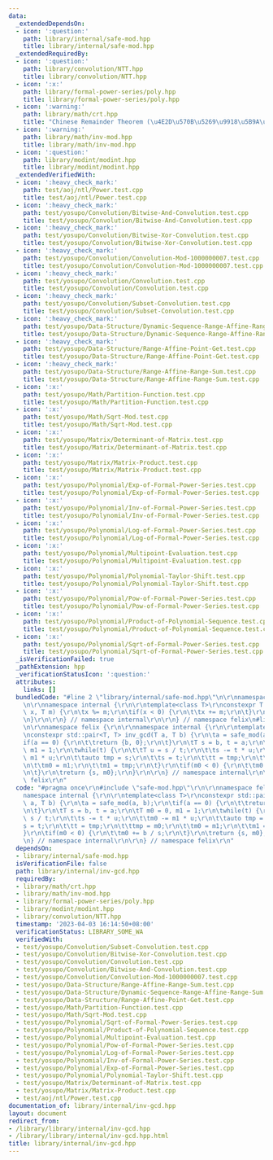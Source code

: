 ```yaml
---
data:
  _extendedDependsOn:
  - icon: ':question:'
    path: library/internal/safe-mod.hpp
    title: library/internal/safe-mod.hpp
  _extendedRequiredBy:
  - icon: ':question:'
    path: library/convolution/NTT.hpp
    title: library/convolution/NTT.hpp
  - icon: ':x:'
    path: library/formal-power-series/poly.hpp
    title: library/formal-power-series/poly.hpp
  - icon: ':warning:'
    path: library/math/crt.hpp
    title: "Chinese Remainder Theorem (\u4E2D\u570B\u5269\u9918\u5B9A\u7406)"
  - icon: ':warning:'
    path: library/math/inv-mod.hpp
    title: library/math/inv-mod.hpp
  - icon: ':question:'
    path: library/modint/modint.hpp
    title: library/modint/modint.hpp
  _extendedVerifiedWith:
  - icon: ':heavy_check_mark:'
    path: test/aoj/ntl/Power.test.cpp
    title: test/aoj/ntl/Power.test.cpp
  - icon: ':heavy_check_mark:'
    path: test/yosupo/Convolution/Bitwise-And-Convolution.test.cpp
    title: test/yosupo/Convolution/Bitwise-And-Convolution.test.cpp
  - icon: ':heavy_check_mark:'
    path: test/yosupo/Convolution/Bitwise-Xor-Convolution.test.cpp
    title: test/yosupo/Convolution/Bitwise-Xor-Convolution.test.cpp
  - icon: ':heavy_check_mark:'
    path: test/yosupo/Convolution/Convolution-Mod-1000000007.test.cpp
    title: test/yosupo/Convolution/Convolution-Mod-1000000007.test.cpp
  - icon: ':heavy_check_mark:'
    path: test/yosupo/Convolution/Convolution.test.cpp
    title: test/yosupo/Convolution/Convolution.test.cpp
  - icon: ':heavy_check_mark:'
    path: test/yosupo/Convolution/Subset-Convolution.test.cpp
    title: test/yosupo/Convolution/Subset-Convolution.test.cpp
  - icon: ':heavy_check_mark:'
    path: test/yosupo/Data-Structure/Dynamic-Sequence-Range-Affine-Range-Sum.test.cpp
    title: test/yosupo/Data-Structure/Dynamic-Sequence-Range-Affine-Range-Sum.test.cpp
  - icon: ':heavy_check_mark:'
    path: test/yosupo/Data-Structure/Range-Affine-Point-Get.test.cpp
    title: test/yosupo/Data-Structure/Range-Affine-Point-Get.test.cpp
  - icon: ':heavy_check_mark:'
    path: test/yosupo/Data-Structure/Range-Affine-Range-Sum.test.cpp
    title: test/yosupo/Data-Structure/Range-Affine-Range-Sum.test.cpp
  - icon: ':x:'
    path: test/yosupo/Math/Partition-Function.test.cpp
    title: test/yosupo/Math/Partition-Function.test.cpp
  - icon: ':x:'
    path: test/yosupo/Math/Sqrt-Mod.test.cpp
    title: test/yosupo/Math/Sqrt-Mod.test.cpp
  - icon: ':x:'
    path: test/yosupo/Matrix/Determinant-of-Matrix.test.cpp
    title: test/yosupo/Matrix/Determinant-of-Matrix.test.cpp
  - icon: ':x:'
    path: test/yosupo/Matrix/Matrix-Product.test.cpp
    title: test/yosupo/Matrix/Matrix-Product.test.cpp
  - icon: ':x:'
    path: test/yosupo/Polynomial/Exp-of-Formal-Power-Series.test.cpp
    title: test/yosupo/Polynomial/Exp-of-Formal-Power-Series.test.cpp
  - icon: ':x:'
    path: test/yosupo/Polynomial/Inv-of-Formal-Power-Series.test.cpp
    title: test/yosupo/Polynomial/Inv-of-Formal-Power-Series.test.cpp
  - icon: ':x:'
    path: test/yosupo/Polynomial/Log-of-Formal-Power-Series.test.cpp
    title: test/yosupo/Polynomial/Log-of-Formal-Power-Series.test.cpp
  - icon: ':x:'
    path: test/yosupo/Polynomial/Multipoint-Evaluation.test.cpp
    title: test/yosupo/Polynomial/Multipoint-Evaluation.test.cpp
  - icon: ':x:'
    path: test/yosupo/Polynomial/Polynomial-Taylor-Shift.test.cpp
    title: test/yosupo/Polynomial/Polynomial-Taylor-Shift.test.cpp
  - icon: ':x:'
    path: test/yosupo/Polynomial/Pow-of-Formal-Power-Series.test.cpp
    title: test/yosupo/Polynomial/Pow-of-Formal-Power-Series.test.cpp
  - icon: ':x:'
    path: test/yosupo/Polynomial/Product-of-Polynomial-Sequence.test.cpp
    title: test/yosupo/Polynomial/Product-of-Polynomial-Sequence.test.cpp
  - icon: ':x:'
    path: test/yosupo/Polynomial/Sqrt-of-Formal-Power-Series.test.cpp
    title: test/yosupo/Polynomial/Sqrt-of-Formal-Power-Series.test.cpp
  _isVerificationFailed: true
  _pathExtension: hpp
  _verificationStatusIcon: ':question:'
  attributes:
    links: []
  bundledCode: "#line 2 \"library/internal/safe-mod.hpp\"\n\r\nnamespace felix {\r\
    \n\r\nnamespace internal {\r\n\r\ntemplate<class T>\r\nconstexpr T safe_mod(T\
    \ x, T m) {\r\n\tx %= m;\r\n\tif(x < 0) {\r\n\t\tx += m;\r\n\t}\r\n\treturn x;\r\
    \n}\r\n\r\n} // namespace internal\r\n\r\n} // namespace felix\n#line 3 \"library/internal/inv-gcd.hpp\"\
    \n\r\nnamespace felix {\r\n\r\nnamespace internal {\r\n\r\ntemplate<class T>\r\
    \nconstexpr std::pair<T, T> inv_gcd(T a, T b) {\r\n\ta = safe_mod(a, b);\r\n\t\
    if(a == 0) {\r\n\t\treturn {b, 0};\r\n\t}\r\n\tT s = b, t = a;\r\n\tT m0 = 0,\
    \ m1 = 1;\r\n\twhile(t) {\r\n\t\tT u = s / t;\r\n\t\ts -= t * u;\r\n\t\tm0 -=\
    \ m1 * u;\r\n\t\tauto tmp = s;\r\n\t\ts = t;\r\n\t\tt = tmp;\r\n\t\ttmp = m0;\r\
    \n\t\tm0 = m1;\r\n\t\tm1 = tmp;\r\n\t}\r\n\tif(m0 < 0) {\r\n\t\tm0 += b / s;\r\
    \n\t}\r\n\treturn {s, m0};\r\n}\r\n\r\n} // namespace internal\r\n\r\n} // namespace\
    \ felix\r\n"
  code: "#pragma once\r\n#include \"safe-mod.hpp\"\r\n\r\nnamespace felix {\r\n\r\n\
    namespace internal {\r\n\r\ntemplate<class T>\r\nconstexpr std::pair<T, T> inv_gcd(T\
    \ a, T b) {\r\n\ta = safe_mod(a, b);\r\n\tif(a == 0) {\r\n\t\treturn {b, 0};\r\
    \n\t}\r\n\tT s = b, t = a;\r\n\tT m0 = 0, m1 = 1;\r\n\twhile(t) {\r\n\t\tT u =\
    \ s / t;\r\n\t\ts -= t * u;\r\n\t\tm0 -= m1 * u;\r\n\t\tauto tmp = s;\r\n\t\t\
    s = t;\r\n\t\tt = tmp;\r\n\t\ttmp = m0;\r\n\t\tm0 = m1;\r\n\t\tm1 = tmp;\r\n\t\
    }\r\n\tif(m0 < 0) {\r\n\t\tm0 += b / s;\r\n\t}\r\n\treturn {s, m0};\r\n}\r\n\r\
    \n} // namespace internal\r\n\r\n} // namespace felix\r\n"
  dependsOn:
  - library/internal/safe-mod.hpp
  isVerificationFile: false
  path: library/internal/inv-gcd.hpp
  requiredBy:
  - library/math/crt.hpp
  - library/math/inv-mod.hpp
  - library/formal-power-series/poly.hpp
  - library/modint/modint.hpp
  - library/convolution/NTT.hpp
  timestamp: '2023-04-03 16:14:50+08:00'
  verificationStatus: LIBRARY_SOME_WA
  verifiedWith:
  - test/yosupo/Convolution/Subset-Convolution.test.cpp
  - test/yosupo/Convolution/Bitwise-Xor-Convolution.test.cpp
  - test/yosupo/Convolution/Convolution.test.cpp
  - test/yosupo/Convolution/Bitwise-And-Convolution.test.cpp
  - test/yosupo/Convolution/Convolution-Mod-1000000007.test.cpp
  - test/yosupo/Data-Structure/Range-Affine-Range-Sum.test.cpp
  - test/yosupo/Data-Structure/Dynamic-Sequence-Range-Affine-Range-Sum.test.cpp
  - test/yosupo/Data-Structure/Range-Affine-Point-Get.test.cpp
  - test/yosupo/Math/Partition-Function.test.cpp
  - test/yosupo/Math/Sqrt-Mod.test.cpp
  - test/yosupo/Polynomial/Sqrt-of-Formal-Power-Series.test.cpp
  - test/yosupo/Polynomial/Product-of-Polynomial-Sequence.test.cpp
  - test/yosupo/Polynomial/Multipoint-Evaluation.test.cpp
  - test/yosupo/Polynomial/Pow-of-Formal-Power-Series.test.cpp
  - test/yosupo/Polynomial/Log-of-Formal-Power-Series.test.cpp
  - test/yosupo/Polynomial/Inv-of-Formal-Power-Series.test.cpp
  - test/yosupo/Polynomial/Exp-of-Formal-Power-Series.test.cpp
  - test/yosupo/Polynomial/Polynomial-Taylor-Shift.test.cpp
  - test/yosupo/Matrix/Determinant-of-Matrix.test.cpp
  - test/yosupo/Matrix/Matrix-Product.test.cpp
  - test/aoj/ntl/Power.test.cpp
documentation_of: library/internal/inv-gcd.hpp
layout: document
redirect_from:
- /library/library/internal/inv-gcd.hpp
- /library/library/internal/inv-gcd.hpp.html
title: library/internal/inv-gcd.hpp
---
```

